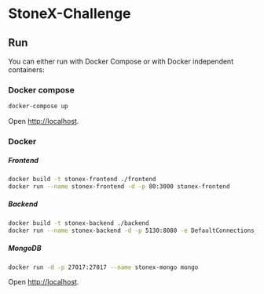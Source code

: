 # StoneX-Challenge

## Run

You can either run with Docker Compose or with Docker independent containers:

### Docker compose

```bash
docker-compose up
```

Open [http://localhost](http://localhost).


### Docker 

##### Frontend

```bash
docker build -t stonex-frontend ./frontend
docker run --name stonex-frontend -d -p 80:3000 stonex-frontend
```

##### Backend

```bash
docker build -t stonex-backend ./backend
docker run --name stonex-backend -d -p 5130:8080 -e DefaultConnections__ConnectionString=mongodb://localhost:27017/stonex?authSource=admin stonex-backend
```

##### MongoDB

```bash
docker run -d -p 27017:27017 --name stonex-mongo mongo
```

Open [http://localhost](http://localhost).